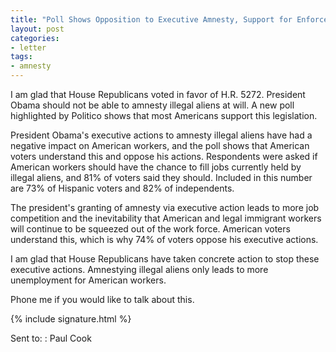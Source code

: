 ```yaml
---
title: "Poll Shows Opposition to Executive Amnesty, Support for Enforcement"
layout: post
categories:
- letter
tags:
- amnesty
---
```


I am glad that House Republicans voted in favor of H.R. 5272. President Obama should not be able to amnesty illegal aliens at will. A new poll highlighted by Politico shows that most Americans support this legislation.

President Obama's executive actions to amnesty illegal aliens have had a negative impact on American workers, and the poll shows that American voters understand this and oppose his actions. Respondents were asked if American workers should have the chance to fill jobs currently held by illegal aliens, and 81% of voters said they should. Included in this number are 73% of Hispanic voters and 82% of independents.

The president's granting of amnesty via executive action leads to more job competition and the inevitability that American and legal immigrant workers will continue to be squeezed out of the work force. American voters understand this, which is why 74% of voters oppose his executive actions.

I am glad that House Republicans have taken concrete action to stop these executive actions. Amnestying illegal aliens only leads to more unemployment for American workers.

Phone me if you would like to talk about this.

{% include signature.html %}

Sent to:
: Paul Cook
